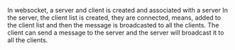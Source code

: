 In websocket, a server and client is created and associated with a server
In the server, the client list is created, they are connected, means, added to the client list
and then the message is broadcasted to all the clients. The client can send a message to the server and the server will broadcast it to all the clients.